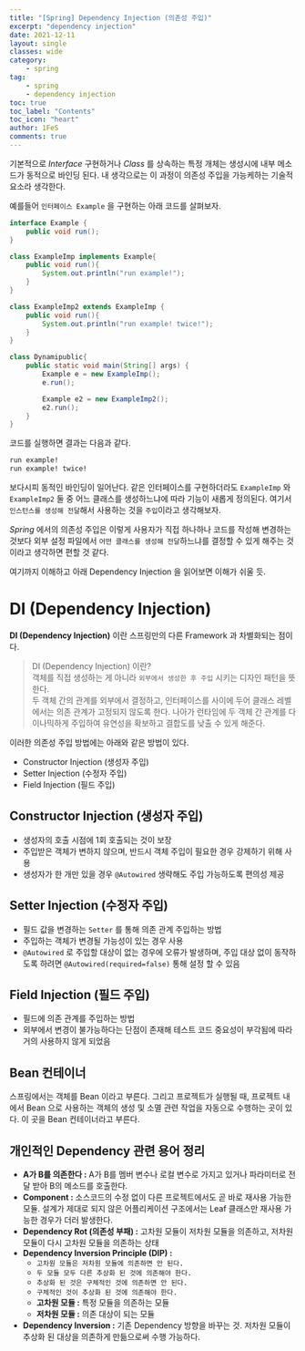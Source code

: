 ```yaml
---
title: "[Spring] Dependency Injection (의존성 주입)"
excerpt: "dependency injection"
date: 2021-12-11
layout: single
classes: wide
category:
    - spring
tag:
    - spring
    - dependency injection
toc: true
toc_label: "Contents"
toc_icon: "heart"
author: 1FeS
comments: true
---
```


기본적으로 *Interface* 구현하거나 *Class* 를 상속하는 특정 개체는 생성시에 내부 메소드가 동적으로 바인딩 된다. 내 생각으로는 이 과정이 의존성 주입을 가능케하는 기술적 요소라 생각한다.

예를들어 `인터페이스 Example` 을 구현하는 아래 코드를 살펴보자.

```java
interface Example {
    public void run();
}

class ExampleImp implements Example{
    public void run(){
        System.out.println("run example!");
    }
}

class ExampleImp2 extends ExampleImp {
    public void run(){
        System.out.println("run example! twice!");
    }
}

class Dynamipublic{
    public static void main(String[] args) {
        Example e = new ExampleImp();
        e.run();

        Example e2 = new ExampleImp2();
        e2.run();
    }
}
```

코드를 실행하면 결과는 다음과 같다.

```sh
run example!
run example! twice!
```

보다시피 동적인 바인딩이 일어난다. 같은 인터페이스를 구현하더라도 `ExampleImp` 와 `ExampleImp2` 둘 중 어느 클래스를 생성하느냐에 따라 기능이 새롭게 정의된다. 여기서 `인스턴스를 생성해 전달`해서 사용하는 것을 `주입`이라고 생각해보자. 

*Spring* 에서의 의존성 주입은 이렇게 사용자가 직접 하나하나 코드를 작성해 변경하는 것보다 외부 설정 파일에서 `어떤 클래스를 생성해 전달`하느냐를 결정할 수 있게 해주는 것이라고 생각하면 편할 것 같다.

여기까지 이해하고 아래 Dependency Injection 을 읽어보면 이해가 쉬울 듯.

# **DI (Dependency Injection)**

**DI (Dependency Injection)** 이란 스프링만의 다른 Framework 과 차별화되는 점이다.

> DI (Dependency Injection) 이란? <br/>
객체를 직접 생성하는 게 아니라 `외부에서 생성한 후 주입` 시키는 디자인 패턴을 뜻한다. <br/>
두 객체 간의 관계를 외부에서 결정하고, 인터페이스를 사이에 두어 클래스 레벨에서는 의존 관계가 고정되지 않도록 한다. 나아가 런타임에 두 객체 간 관계를 다이나믹하게 주입하여 유연성을 확보하고 결합도를 낮출 수 있게 해준다.

이러한 의존성 주입 방법에는 아래와 같은 방법이 있다.

- Constructor Injection (생성자 주입)
- Setter Injection (수정자 주입)
- Field Injection (필드 주입)

## Constructor Injection (생성자 주입)

- 생성자의 호출 시점에 1회 호출되는 것이 보장
- 주입받은 객체가 변하지 않으며, 반드시 객체 주입이 필요한 경우 강제하기 위해 사용
- 생성자가 한 개만 있을 경우 `@Autowired` 생략해도 주입 가능하도록 편의성 제공

## Setter Injection (수정자 주입)

- 필드 값을 변경하는 `Setter` 를 통해 의존 관계 주입하는 방법
- 주입하는 객체가 변경될 가능성이 있는 경우 사용
- `@Autowired` 로 주입할 대상이 없는 경우에 오류가 발생하며, 주입 대상 없이 동작하도록 하려면 `@Autowired(required=false)` 통해 설정 할 수 있음

## Field Injection (필드 주입)

- 필드에 의존 관계를 주입하는 방법
- 외부에서 변경이 불가능하다는 단점이 존재해 테스트 코드 중요성이 부각됨에 따라 거의 사용하지 않게 되었음

## Bean 컨테이너

스프링에서는 객체를 Bean 이라고 부른다. 그리고 프로젝트가 실행될 때, 프로젝트 내에서 Bean 으로 사용하는 객체의 생성 및 소멸 관련 작업을 자동으로 수행하는 곳이 있다. 이 곳을 Bean 컨테이너라고 부른다.

## 개인적인 Dependency 관련 용어 정리

- **A가 B를 의존한다 :** A가 B를 멤버 변수나 로컬 변수로 가지고 있거나 파라미터로 전달 받아 B의 메소드를 호출한다.
-  **Component :** 소스코드의 수정 없이 다른 프로젝트에서도 곧 바로 재사용 가능한 모듈. 설계가 제대로 되지 않은 어플리케이션 구조에서는 Leaf 클래스만 재사용 가능한 경우가 더러 발생한다.
- **Dependency Rot (의존성 부패) :** 고차원 모듈이 저차원 모듈을 의존하고, 저차원 모듈이 다시 고차원 모듈을 의존하는 상태
- **Dependency Inversion Principle (DIP) :** 
  -  `고차원 모듈은 저차원 모듈에 의존하면 안 된다.` 
  -  `두 모듈 모두 다른 추상화 된 것에 의존해야 한다.`
  -  `추상화 된 것은 구체적인 것에 의존하면 안 된다.`
  -  `구체적인 것이 추상화 된 것에 의존해야 한다.`
  - **고차원 모듈 :** 특정 모듈을 의존하는 모듈
  - **저차원 모듈 :** 의존 대상이 되는 모듈
- **Dependency Inversion :** 기존 Dependency 방향을 바꾸는 것. 저차원 모듈이 추상화 된 대상을 의존하게 만듦으로써 수행 가능하다. 